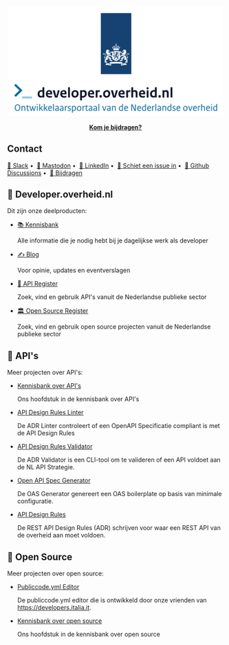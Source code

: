 
<!-- markdownlint-disable line-length no-inline-html -->
<p align="center">
  <br>
    <a href="https://developer.overheid.nl" target="_blank">
      <img width="500" src="logo.png" alt="logo van developer.overheid.nl">
    </a>
  <br>
</p>

<p align="center">
  <a href="https://developer.overheid.nl/contributing">
      <strong>Kom je bijdragen?</strong>
  </a>
</p>

## Contact
[💬 Slack](https://codefornl.slack.com/archives/CFV4B3XE2)  •&nbsp;
[🐘 Mastodon](https://social.overheid.nl/@developer)  •&nbsp;
[👔 LinkedIn](https://www.linkedin.com/company/92926607)  •&nbsp;
[📨 Schiet een issue in](https://github.com/developer-overheid-nl/don-site/issues) •&nbsp;
[🔀 Github Discussions](https://github.com/orgs/developer-overheid-nl/discussions)  •&nbsp;
[📜 Bijdragen ](https://developer.overheid.nl/contributing)

## 📰 Developer.overheid.nl
Dit zijn onze deelproducten:

- [📚 Kennisbank](https://github.com/developer-overheid-nl/don-site/tree/main/docs)

  Alle informatie die je nodig hebt bij je dagelijkse werk als developer

- [✍️ Blog](https://github.com/developer-overheid-nl/don-site/tree/main/blog)

  Voor opinie, updates en eventverslagen

- [📇 API Register](https://gitlab.com/commonground/don/developer.overheid.nl)

  Zoek, vind en gebruik API's vanuit de Nederlandse publieke sector

- [🏛️ Open Source Register](https://gitlab.com/commonground/don/developer.overheid.nl)

  Zoek, vind en gebruik open source projecten vanuit de Nederlandse publieke sector


## 🔌 API's
Meer projecten over API's:

- [Kennisbank over API's](https://github.com/developer-overheid-nl/don-site/blob/main/docs/apis/index.mdx)

  Ons hoofdstuk in de kennisbank over API's

- [API Design Rules Linter](https://github.com/developer-overheid-nl/oas-checker)

  De ADR Linter controleert of een OpenAPI Specificatie compliant is met de API Design Rules

- [API Design Rules Validator](https://gitlab.com/commonground/don/adr-validator)

  De ADR Validator is een CLI-tool om te valideren of een API voldoet aan de NL API Strategie.

- [Open API Spec Generator](https://github.com/developer-overheid-nl/oas-generator)

  De OAS Generator genereert een OAS boilerplate op basis van minimale configuratie.

- [API Design Rules](https://github.com/Logius-standaarden/API-Design-Rules)

  De REST API Design Rules (ADR) schrijven voor waar een REST API van de overheid aan moet voldoen. 

## 📑 Open Source
Meer projecten over open source:

- [Publiccode.yml Editor](https://github.com/italia/publiccode-editor)

  De publiccode.yml editor die is ontwikkeld door onze vrienden van https://developers.italia.it.

- [Kennisbank over open source](https://github.com/developer-overheid-nl/don-site/blob/main/docs/open-source/index.mdx)

  Ons hoofdstuk in de kennisbank over open source